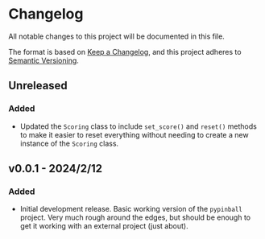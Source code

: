 # Changelog

All notable changes to this project will be documented in this file.

The format is based on [Keep a Changelog](https://keepachangelog.com/en/1.0.0/),
and this project adheres to [Semantic Versioning](https://semver.org/spec/v2.0.0.html).

## Unreleased

### Added

- Updated the `Scoring` class to include `set_score()` and `reset()` methods to make it easier to reset everything without needing to create a new instance of the `Scoring` class.

## v0.0.1 - 2024/2/12

### Added

- Initial development release. Basic working version of the `pypinball` project. Very much rough around the edges, but should be enough to get it working with an external project (just about).

